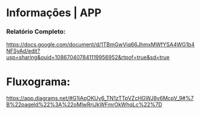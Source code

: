 # Informações | APP
### Relatório Completo:
https://docs.google.com/document/d/1TBmGwViq66JhmxMWfYSA4WG1b4NFSyAd/edit?usp=sharing&ouid=108670407841119956952&rtpof=true&sd=true

# Fluxograma: 
https://app.diagrams.net/#G1jApOKUy6_TN1zTTpVZcHGWJ8y6McpV_9#%7B%22pageId%22%3A%22oMlwRrjJkWFmrOkWhqLc%22%7D
